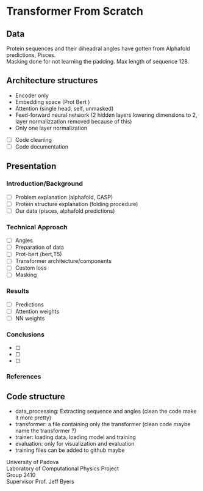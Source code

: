 # Transformer From Scratch

## Data
Protein sequences and their diheadral angles have gotten from Alphafold predictions, Pisces. \
Masking done for not learning the padding. Max length of sequence 128.

## Architecture structures
- Encoder only
- Embedding space (Prot Bert )
- Attention (single head, self, unmasked)
- Feed-forward neural network (2 hidden layers lowering dimensions to 2, layer normalizzation removed because of this)
- Only one layer normalization

- [ ] Code cleaning
- [ ] Code documentation

## Presentation

### Introduction/Background
- [ ] Problem explanation (alphafold, CASP)
- [ ] Protein structure explanation (folding procedure)
- [ ] Our data (pisces, alphafold predictions)

### Technical Approach 
- [ ] Angles
- [ ] Preparation of data
- [ ] Prot-bert (bert,T5)
- [ ] Transformer architecture/components
- [ ] Custom loss
- [ ] Masking
  
### Results
- [ ] Predictions
- [ ] Attention weights
- [ ] NN weights
  
### Conclusions
- [ ]
- [ ]
- [ ]

### References


## Code structure

- data_processing: Extracting sequence and angles (clean the code make it more pretty)
- transformer: a file containing only the transformer (clean code maybe name the transformer ?)
- trainer: loading data, loading model and training
- evaluation: only for visualization and evaluation
- training files can be added to github maybe



University of Padova \
Laboratory of Computational Physics Project \
Group 2410 \
Supervisor Prof. Jeff Byers